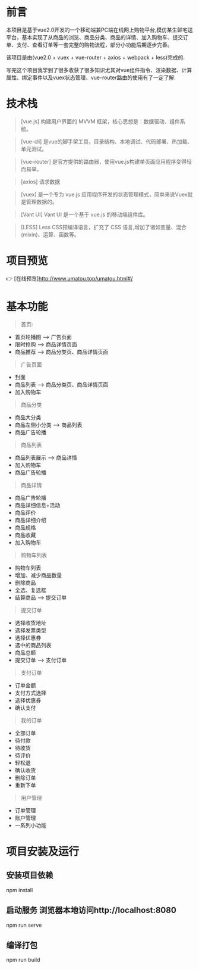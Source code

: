 # 前言
本项目是基于vue2.0开发的一个移动端兼PC端在线网上购物平台,模仿某生鲜宅送平台，基本实现了从商品的浏览、商品分类、商品的详情、加入购物车、提交订单、支付、查看订单等一套完整的购物流程，部分小功能后期逐步完善。

该项目是由(vue2.0 + vuex + vue-router + axios + webpack + less)完成的.

写完这个项目我学到了很多收获了很多知识尤其对vue组件指令、渲染数据、计算属性、绑定事件以及vuex状态管理、vue-router路由的使用有了一定了解.


# 技术栈
> [vue.js] 构建用户界面的 MVVM 框架，核心思想是：数据驱动、组件系统。

> [vue-cli]  是vue的脚手架工具，目录结构、本地调试、代码部署、热加载、单元测试。

> [vue-router] 是官方提供的路由器，使用vue.js构建单页面应用程序变得轻而易举。

> [axios] 请求数据

> [vuex]  是一个专为 vue.js 应用程序开发的状态管理模式，简单来说Vuex就是管理数据的。

> [Vant UI] Vant UI 是一个基于 vue.js 的移动端组件库。

> [LESS] Less CSS预编译语言，扩充了 CSS 语言,增加了诸如变量、混合(mixin)、运算、函数等。

# 项目预览
:point_right: [在线预览]http://www.umatou.top/umatou.html#/<br>

# 基本功能
> 首页:
  * 首页轮播图 --> 广告页面
  * 限时抢购 --> 商品详情页面
  * 商品推荐 --> 商品分类页、商品详情页面
> 广告页面
  * 封面
  * 商品列表 --> 商品分类页、商品详情页面
  * 加入购物车
> 商品分类
  * 商品大分类
  * 商品左侧小分类 --> 商品列表
  * 商品广告轮播
> 商品列表
  * 商品列表展示 --> 商品详情
  * 加入购物车
  * 商品广告轮播
> 商品详情
  * 商品广告轮播
  * 商品详细信息+活动
  * 商品评价
  * 商品详细介绍
  * 商品规格
  * 商品收藏
  * 加入购物车
> 购物车列表
  * 购物车列表
  * 增加、减少商品数量
  * 删除商品
  * 全选、复选框
  * 结算商品 --> 提交订单
> 提交订单
  * 选择收货地址
  * 选择发票类型
  * 选择优惠券
  * 选中的商品列表
  * 商品总额
  * 提交订单 --> 支付订单
> 支付订单
  * 订单金额
  * 支付方式选择
  * 选择优惠券
  * 确认支付
> 我的订单
  * 全部订单
  * 待付款
  * 待收货
  * 待评价
  * 轻松退
  * 确认收货
  * 删除订单
  * 重新下单
> 用户管理
  * 订单管理
  * 账户管理
  * 一系列小功能
  
# 项目安装及运行

## 安装项目依赖
npm install 

## 启动服务 浏览器本地访问http://localhost:8080
npm run serve

## 编译打包
npm run build





